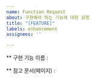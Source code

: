 ```yaml
---
name: Function Request
about: 구현해야 하는 기능에 대한 요청
title: "[FEATURE]"
labels: enhancement
assignees: ''

---
```


** 구현 기능 이름 :

** 참고 문서(페이지) :